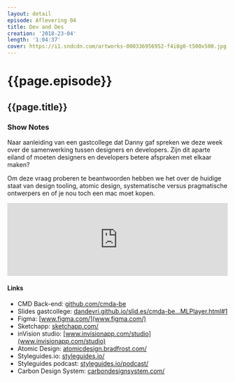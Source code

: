 ```yaml
---
layout: detail
episode: Aflevering 04
title: Dev and Des
creation: '2018-23-04'
length: '1:04:37'
cover: https://i1.sndcdn.com/artworks-000336956952-f4i8g0-t500x500.jpg
---
```



# {{page.episode}}

## {{page.title}}

### Show Notes
Naar aanleiding van een gastcollege dat Danny gaf spreken we deze week over de samenwerking tussen designers en developers. Zijn dit aparte eiland of moeten designers en developers betere afspraken met elkaar maken?

Om deze vraag proberen te beantwoorden hebben we het over de huidige staat van design tooling, atomic design, systematische versus pragmatische ontwerpers en of je nou toch een mac moet kopen.

<iframe width="100%" height="166" scrolling="no" frameborder="no" allow="autoplay" src="https://w.soundcloud.com/player/?url=https%3A//api.soundcloud.com/tracks/431718105&color=%23003dff&auto_play=false&hide_related=false&show_comments=true&show_user=true&show_reposts=false&show_teaser=true"></iframe>

#### Links
* CMD Back-end: [github.com/cmda-be](github.com/cmda-be)
* Slides gastcollege: [dandevri.github.io/slid.es/cmda-be…MLPlayer.html#1](dandevri.github.io/slid.es/cmda-be…MLPlayer.html#1)
* Figma: [www.figma.com/](www.figma.com/)
* Sketchapp: [sketchapp.com/](sketchapp.com/)
* inVision studio: [www.invisionapp.com/studio](www.invisionapp.com/studio)
* Atomic Design: [atomicdesign.bradfrost.com/](atomicdesign.bradfrost.com/)
* Styleguides.io: [styleguides.io/](styleguides.io/)
* Styleguides podcast: [styleguides.io/podcast/](styleguides.io/podcast/)
* Carbon Design System: [carbondesignsystem.com/](carbondesignsystem.com/)
